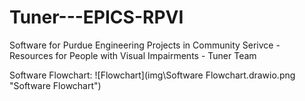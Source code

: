 # Tuner---EPICS-RPVI

Software for Purdue Engineering Projects in Community Serivce - Resources for People with Visual Impairments - Tuner Team

Software Flowchart:
![Flowchart](img\Software Flowchart.drawio.png "Software Flowchart")

